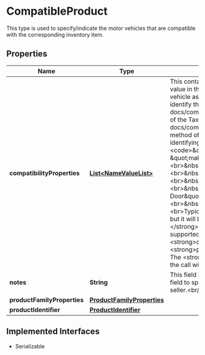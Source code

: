 

# CompatibleProduct

This type is used to specify/indicate the motor vehicles that are compatible with the corresponding inventory item. 
## Properties

Name | Type | Description | Notes
------------ | ------------- | ------------- | -------------
**compatibilityProperties** | [**List&lt;NameValueList&gt;**](NameValueList.md) | This container consists of an array of motor vehicles that are compatible with the motor vehicle part or accessory specified by the SKU value in the call URI. Each motor vehicle is defined through a separate set of name/value pairs. In the &lt;strong&gt;name&lt;/strong&gt; field, the vehicle aspect (such as &#39;make&#39;, &#39;model&#39;, &#39;year&#39;, &#39;trim&#39;, or &#39;engine&#39;) will be identified, and the &lt;strong&gt;value&lt;/strong&gt; field will be used to identify the value of each aspect. The &lt;a href&#x3D;\&quot;/api-docs/commerce/taxonomy/resources/category_tree/methods/getCompatibilityProperties\&quot;&gt;getCompatibilityProperties&lt;/a&gt; method of the Taxonomy API can be used to retrieve applicable vehicle aspect names for a specified category, and the &lt;a href&#x3D;\&quot;/api-docs/commerce/taxonomy/resources/category_tree/methods/getCompatibilityPropertyValues\&quot;&gt;getCompatibilityPropertyValues&lt;/a&gt; method of the Taxonomy API can be used to retrieve possible values for these same vehicle aspect names. Below is an example of identifying one motor vehicle using the &lt;strong&gt;compatibilityProperties&lt;/strong&gt; container:&lt;br&gt;&lt;br&gt;&lt;code&gt;&amp;quot;compatibilityProperties&amp;quot; : &amp;#91;&lt;br&gt;&amp;nbsp;&amp;nbsp;&amp;#123;&lt;br&gt;&amp;nbsp;&amp;nbsp;&amp;nbsp;&amp;quot;name&amp;quot; : &amp;quot;make&amp;quot;,&lt;br&gt;&amp;nbsp;&amp;nbsp;&amp;nbsp;&amp;quot;value&amp;quot; : &amp;quot;Subaru&amp;quot;&lt;br&gt;&amp;nbsp;&amp;nbsp;&amp;#125;,&lt;br&gt;&amp;nbsp;&amp;nbsp;&amp;#123;&lt;br&gt;&amp;nbsp;&amp;nbsp;&amp;nbsp;&amp;quot;name&amp;quot; : &amp;quot;model&amp;quot;,&lt;br&gt;&amp;nbsp;&amp;nbsp;&amp;nbsp;&amp;quot;value&amp;quot; : &amp;quot;GL&amp;quot;&lt;br&gt;&amp;nbsp;&amp;nbsp;&amp;#125;,&lt;br&gt;&amp;nbsp;&amp;nbsp;&amp;#123;&lt;br&gt;&amp;nbsp;&amp;nbsp;&amp;nbsp;&amp;quot;name&amp;quot; : &amp;quot;year&amp;quot;,&lt;br&gt;&amp;nbsp;&amp;nbsp;&amp;nbsp;&amp;quot;value&amp;quot; : &amp;quot;1983&amp;quot;&lt;br&gt;&amp;nbsp;&amp;nbsp;&amp;#125;,&lt;br&gt;&amp;nbsp;&amp;nbsp;&amp;#123;&lt;br&gt;&amp;nbsp;&amp;nbsp;&amp;nbsp;&amp;quot;name&amp;quot; : &amp;quot;trim&amp;quot;,&lt;br&gt;&amp;nbsp;&amp;nbsp;&amp;nbsp;&amp;quot;value&amp;quot; : &amp;quot;Base Wagon 4-Door&amp;quot;&lt;br&gt;&amp;nbsp;&amp;nbsp;&amp;#125;,&lt;br&gt;&amp;nbsp;&amp;nbsp;&amp;#123;&lt;br&gt;&amp;nbsp;&amp;nbsp;&amp;nbsp;&amp;quot;name&amp;quot; : &amp;quot;engine&amp;quot;,&lt;br&gt;&amp;nbsp;&amp;nbsp;&amp;nbsp;&amp;quot;value&amp;quot; : &amp;quot;1.8L Turbocharged&amp;quot;&lt;br&gt;&amp;nbsp;&amp;nbsp;&amp;#125;&lt;br&gt;&amp;#93;&lt;/code&gt;&lt;br&gt;&lt;br&gt;Typically, the make, model, and year of the motor vehicle are always required, with the trim and engine being necessary sometimes, but it will be dependent on the part or accessory, and on the vehicle class.&lt;br/&gt;&lt;br/&gt;&lt;span class&#x3D;\&quot;tablenote\&quot;&gt; &lt;strong&gt;Note:&lt;/strong&gt; The &lt;strong&gt;productFamilyProperties&lt;/strong&gt; container is in the process of being deprecated and will no longer be supported in February of 2021, so if you are a new user of &lt;strong&gt;createOrReplaceProductCompatibility&lt;/strong&gt;, you should use the &lt;strong&gt;compatibilityProperties&lt;/strong&gt; container instead, and if you are already integrated and using the &lt;strong&gt;productFamilyProperties&lt;/strong&gt; container, you should make plans to migrate to &lt;strong&gt;compatibilityProperties&lt;/strong&gt;. The &lt;strong&gt;productFamilyProperties&lt;/strong&gt; and &lt;strong&gt;compatibilityProperties&lt;/strong&gt; containers may not be used together or the call will fail.&lt;/span&gt; |  [optional]
**notes** | **String** | This field is optionally used by the seller to input any notes pertaining to the compatible vehicle list being defined. The seller might use this field to specify the placement of the part on a vehicle or other applicable information. This field will only be returned if specified by the seller.&lt;br/&gt;&lt;br/&gt;&lt;strong&gt;Max Length&lt;/strong&gt;: 500&lt;br/&gt; |  [optional]
**productFamilyProperties** | [**ProductFamilyProperties**](ProductFamilyProperties.md) |  |  [optional]
**productIdentifier** | [**ProductIdentifier**](ProductIdentifier.md) |  |  [optional]


## Implemented Interfaces

* Serializable


